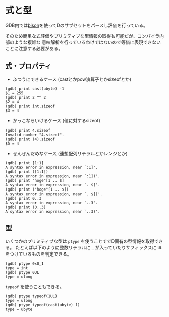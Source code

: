 # 式と型

GDB内では[bison](https://www.gnu.org/software/bison/)を使ってDのサブセットをパースし評価を行っている。

そのため簡単な式評価やプリミティブな型情報の取得も可能だが、コンパイラ内部のような複雑な
意味解析を行っているわけではないので等価に表現できないことに注意する必要がある。

## 式・プロパティ

* ふつうにできるケース (castとかpow演算子とかsizeofとか)

```console
(gdb) print cast(ubyte) -1
$1 = 255
(gdb) print 2 ^^ 2
$2 = 4
(gdb) print int.sizeof
$3 = 4
```

* かっこならいけるケース (値に対するsizeof)

```console
(gdb) print 4.sizeof
Invalid number "4.sizeof".
(gdb) print (4).sizeof
$5 = 4
```

* ぜんぜんだめなケース (連想配列リテラルとかレンジとか)

```console
(gdb) print [1:1]
A syntax error in expression, near `:1]'.
(gdb) print ([1:1])
A syntax error in expression, near `:1])'.
(gdb) print "hoge"[1 .. $]
A syntax error in expression, near `. $]'.
(gdb) print ("hoge"[1 .. $])
A syntax error in expression, near `. $])'.
(gdb) print 0..3
A syntax error in expression, near `..3'.
(gdb) print (0..3)
A syntax error in expression, near `..3)'.
```

## 型

いくつかのプリミティブな型は `ptype` を使うことででD固有の型情報を取得できる。
たとえば以下のように整数リテラルに `_` が入っていたりサフィックスに `UL` をつけているものを判定できる。

```console
(gdb) ptype 0x0_1
type = int
(gdb) ptype 0UL
type = ulong
```

`typeof` を使うこともできる。

```console
(gdb) ptype typeof(1UL)
type = ulong
(gdb) ptype typeof(cast(ubyte) 1)
type = ubyte
```
